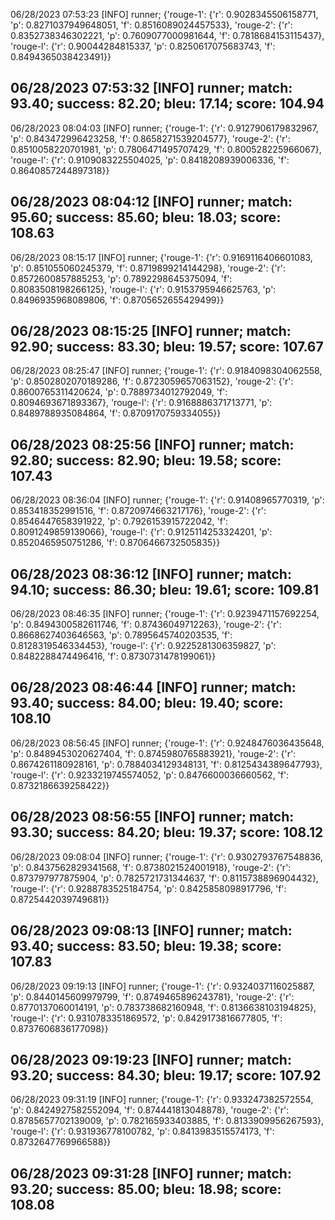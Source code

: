 06/28/2023 07:53:23  [INFO] runner; {'rouge-1': {'r': 0.9028345506158771, 'p': 0.8271037949648051, 'f': 0.8516089024457533}, 'rouge-2': {'r': 0.8352738346302221, 'p': 0.7609077000981644, 'f': 0.7818684153115437}, 'rouge-l': {'r': 0.90044284815337, 'p': 0.8250617075683743, 'f': 0.8494365038423491}}
## 06/28/2023 07:53:32  [INFO] runner; match: 93.40; success: 82.20; bleu: 17.14; score: 104.94

06/28/2023 08:04:03  [INFO] runner; {'rouge-1': {'r': 0.9127906179832967, 'p': 0.843472996423258, 'f': 0.8658271539204577}, 'rouge-2': {'r': 0.8510058220701981, 'p': 0.7806471495707429, 'f': 0.800528225966067}, 'rouge-l': {'r': 0.9109083225504025, 'p': 0.8418208939006336, 'f': 0.8640857244897318}}
## 06/28/2023 08:04:12  [INFO] runner; match: 95.60; success: 85.60; bleu: 18.03; score: 108.63

06/28/2023 08:15:17  [INFO] runner; {'rouge-1': {'r': 0.9169116406601083, 'p': 0.851055060245379, 'f': 0.8719899214144298}, 'rouge-2': {'r': 0.8572600857885253, 'p': 0.7892298645375094, 'f': 0.8083508198266125}, 'rouge-l': {'r': 0.9153795946625763, 'p': 0.8496935968089806, 'f': 0.8705652655429499}}
## 06/28/2023 08:15:25  [INFO] runner; match: 92.90; success: 83.30; bleu: 19.57; score: 107.67

06/28/2023 08:25:47  [INFO] runner; {'rouge-1': {'r': 0.9184098304062558, 'p': 0.8502802070189286, 'f': 0.8723059657063152}, 'rouge-2': {'r': 0.8600765311420624, 'p': 0.7889734012792049, 'f': 0.8094693671893367}, 'rouge-l': {'r': 0.9168886371713771, 'p': 0.8489788935084864, 'f': 0.8709170759334055}}
## 06/28/2023 08:25:56  [INFO] runner; match: 92.80; success: 82.90; bleu: 19.58; score: 107.43

06/28/2023 08:36:04  [INFO] runner; {'rouge-1': {'r': 0.91408965770319, 'p': 0.853418352991516, 'f': 0.8720974663217176}, 'rouge-2': {'r': 0.8546447658391922, 'p': 0.7926153915722042, 'f': 0.8091249859139066}, 'rouge-l': {'r': 0.9125114253324201, 'p': 0.8520465950751286, 'f': 0.8706466732505835}}

## 06/28/2023 08:36:12  [INFO] runner; match: 94.10; success: 86.30; bleu: 19.61; score: 109.81

06/28/2023 08:46:35  [INFO] runner; {'rouge-1': {'r': 0.9239471157692254, 'p': 0.8494300582611746, 'f': 0.87436049712263}, 'rouge-2': {'r': 0.8668627403646563, 'p': 0.7895645740203535, 'f': 0.8128319546334453}, 'rouge-l': {'r': 0.9225281306359827, 'p': 0.8482288474496416, 'f': 0.8730731478199061}}
## 06/28/2023 08:46:44  [INFO] runner; match: 93.40; success: 84.00; bleu: 19.40; score: 108.10

06/28/2023 08:56:45  [INFO] runner; {'rouge-1': {'r': 0.9248476036435648, 'p': 0.8489453020627404, 'f': 0.8745980765883921}, 'rouge-2': {'r': 0.8674261180928161, 'p': 0.7884034129348131, 'f': 0.8125434389647793}, 'rouge-l': {'r': 0.9233219745574052, 'p': 0.8476600036660562, 'f': 0.8732186639258422}}
## 06/28/2023 08:56:55  [INFO] runner; match: 93.30; success: 84.20; bleu: 19.37; score: 108.12

06/28/2023 09:08:04  [INFO] runner; {'rouge-1': {'r': 0.9302793767548836, 'p': 0.8437562829341568, 'f': 0.8738021524001918}, 'rouge-2': {'r': 0.873797977875904, 'p': 0.7825721731344637, 'f': 0.8115738896904432}, 'rouge-l': {'r': 0.9288783525184754, 'p': 0.8425858098917796, 'f': 0.8725442039749681}}
## 06/28/2023 09:08:13  [INFO] runner; match: 93.40; success: 83.50; bleu: 19.38; score: 107.83

06/28/2023 09:19:13  [INFO] runner; {'rouge-1': {'r': 0.9324037116025887, 'p': 0.8440145609979799, 'f': 0.8749465896243781}, 'rouge-2': {'r': 0.8770137060014191, 'p': 0.783738682160948, 'f': 0.8136638103194825}, 'rouge-l': {'r': 0.9310783351869572, 'p': 0.8429173816677805, 'f': 0.8737606836177098}}
## 06/28/2023 09:19:23  [INFO] runner; match: 93.20; success: 84.30; bleu: 19.17; score: 107.92

06/28/2023 09:31:19  [INFO] runner; {'rouge-1': {'r': 0.933247382572554, 'p': 0.8424927582552094, 'f': 0.874441813048878}, 'rouge-2': {'r': 0.8785657702139009, 'p': 0.782165933403885, 'f': 0.8133909956267593}, 'rouge-l': {'r': 0.931936778100782, 'p': 0.8413983515574173, 'f': 0.8732647769966588}}

## 06/28/2023 09:31:28  [INFO] runner; match: 93.20; success: 85.00; bleu: 18.98; score: 108.08